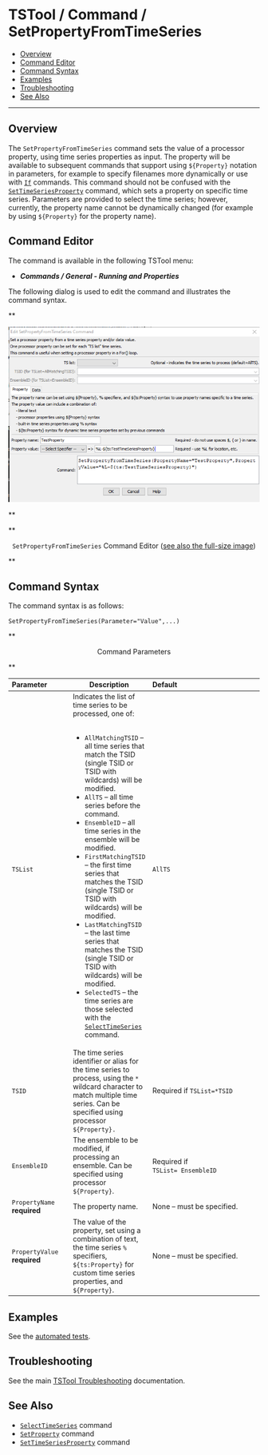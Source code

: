 # TSTool / Command / SetPropertyFromTimeSeries #

*   [Overview](#overview)
*   [Command Editor](#command-editor)
*   [Command Syntax](#command-syntax)
*   [Examples](#examples)
*   [Troubleshooting](#troubleshooting)
*   [See Also](#see-also)

-------------------------

## Overview ##

The `SetPropertyFromTimeSeries` command sets the value of a processor property,
using time series properties as input.
The property will be available to subsequent commands that support using `${Property}` notation in parameters,
for example to specify filenames more dynamically or use with [`If`](../If/If.md) commands.
This command should not be confused with the [`SetTimeSeriesProperty`](../SetTimeSeriesProperty/SetTimeSeriesProperty.md) command,
which sets a property on specific time series.
Parameters are provided to select the time series; however, currently,
the property name cannot be dynamically changed (for example by using `${Property}` for the property name).

## Command Editor ##

The command is available in the following TSTool menu:

*   ***Commands / General - Running and Properties***

The following dialog is used to edit the command and illustrates the command syntax.

**<p style="text-align: center;">
![SetPropertyFromTimeSeries command editor](SetPropertyFromTimeSeries.png)
</p>**

**<p style="text-align: center;">
`SetPropertyFromTimeSeries` Command Editor (<a href="../SetPropertyFromTimeSeries.png">see also the full-size image</a>)
</p>**

## Command Syntax ##

The command syntax is as follows:

```text
SetPropertyFromTimeSeries(Parameter="Value",...)
```
**<p style="text-align: center;">
Command Parameters
</p>**

| **Parameter**&nbsp;&nbsp;&nbsp;&nbsp;&nbsp;&nbsp;&nbsp;&nbsp;&nbsp;&nbsp; | **Description** | **Default**&nbsp;&nbsp;&nbsp;&nbsp;&nbsp;&nbsp;&nbsp;&nbsp;&nbsp;&nbsp;&nbsp;&nbsp;&nbsp;&nbsp;&nbsp;&nbsp;&nbsp;&nbsp;&nbsp;&nbsp;&nbsp;&nbsp;&nbsp;&nbsp;&nbsp;&nbsp;&nbsp;&nbsp;&nbsp;&nbsp;&nbsp;&nbsp;&nbsp;&nbsp;&nbsp;&nbsp;&nbsp;&nbsp;&nbsp;&nbsp;&nbsp;&nbsp;&nbsp;&nbsp;&nbsp; |
| -----------------------|--------------------------------------------------------|-------------------------- |
|`TSList`|Indicates the list of time series to be processed, one of:<br><br><ul><li>`AllMatchingTSID` – all time series that match the TSID (single TSID or TSID with wildcards) will be modified.</li><li>`AllTS` – all time series before the command.</li><li>`EnsembleID` – all time series in the ensemble will be modified.</li><li>`FirstMatchingTSID` – the first time series that matches the TSID (single TSID or TSID with wildcards) will be modified.</li><li>`LastMatchingTSID` – the last time series that matches the TSID (single TSID or TSID with wildcards) will be modified.</li><li>`SelectedTS` – the time series are those selected with the [`SelectTimeSeries`](../SelectTimeSeries/SelectTimeSeries.md) command.</li></ul>|`AllTS`|
|`TSID`|The time series identifier or alias for the time series to process, using the `*` wildcard character to match multiple time series.  Can be specified using processor `${Property}.`|Required if `TSList=*TSID`| 
|`EnsembleID`|The ensemble to be modified, if processing an ensemble.  Can be specified using processor `${Property}`.|Required if<br>`TSList= EnsembleID`|
|`PropertyName`<br>**required**|The property name.|None – must be specified.|
|`PropertyValue`<br>**required**|The value of the property, set using a combination of text, the time series `%` specifiers, `${ts:Property}` for custom time series properties, and `${Property}`.|None – must be specified.|

## Examples ##

See the [automated tests](https://github.com/OpenCDSS/cdss-app-tstool-test/tree/master/test/commands/SetPropertyFromTimeSeries).

## Troubleshooting ##

See the main [TSTool Troubleshooting](../../troubleshooting/troubleshooting.md) documentation.

## See Also ##

*   [`SelectTimeSeries`](../SelectTimeSeries/SelectTimeSeries.md) command
*   [`SetProperty`](../SetProperty/SetProperty.md) command
*   [`SetTimeSeriesProperty`](../SetTimeSeriesProperty/SetTimeSeriesProperty.md) command
